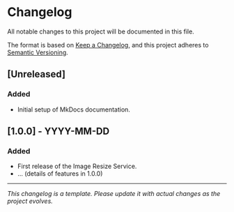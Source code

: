# Changelog

All notable changes to this project will be documented in this file.

The format is based on [Keep a Changelog](https://keepachangelog.com/en/1.0.0/),
and this project adheres to [Semantic Versioning](https://semver.org/spec/v2.0.0.html).

## [Unreleased]

### Added
- Initial setup of MkDocs documentation.

## [1.0.0] - YYYY-MM-DD

### Added
- First release of the Image Resize Service.
- ... (details of features in 1.0.0)

---

*This changelog is a template. Please update it with actual changes as the project evolves.*